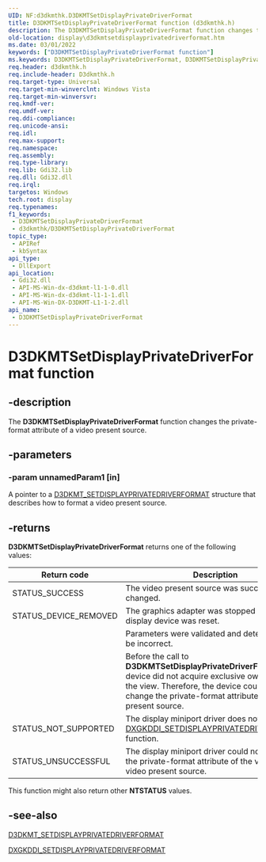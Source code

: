 ```yaml
---
UID: NF:d3dkmthk.D3DKMTSetDisplayPrivateDriverFormat
title: D3DKMTSetDisplayPrivateDriverFormat function (d3dkmthk.h)
description: The D3DKMTSetDisplayPrivateDriverFormat function changes the private-format attribute of a video present source.
old-location: display\d3dkmtsetdisplayprivatedriverformat.htm
ms.date: 03/01/2022
keywords: ["D3DKMTSetDisplayPrivateDriverFormat function"]
ms.keywords: D3DKMTSetDisplayPrivateDriverFormat, D3DKMTSetDisplayPrivateDriverFormat function [Display Devices], OpenGL_Functions_742fb584-0b9d-4650-a0a6-64f3e3f55dff.xml, d3dkmthk/D3DKMTSetDisplayPrivateDriverFormat, display.d3dkmtsetdisplayprivatedriverformat
req.header: d3dkmthk.h
req.include-header: D3dkmthk.h
req.target-type: Universal
req.target-min-winverclnt: Windows Vista
req.target-min-winversvr: 
req.kmdf-ver: 
req.umdf-ver: 
req.ddi-compliance: 
req.unicode-ansi: 
req.idl: 
req.max-support: 
req.namespace: 
req.assembly: 
req.type-library: 
req.lib: Gdi32.lib
req.dll: Gdi32.dll
req.irql: 
targetos: Windows
tech.root: display
req.typenames: 
f1_keywords:
 - D3DKMTSetDisplayPrivateDriverFormat
 - d3dkmthk/D3DKMTSetDisplayPrivateDriverFormat
topic_type:
 - APIRef
 - kbSyntax
api_type:
 - DllExport
api_location:
 - Gdi32.dll
 - API-MS-Win-dx-d3dkmt-l1-1-0.dll
 - API-MS-Win-dx-d3dkmt-l1-1-1.dll
 - API-MS-Win-DX-D3DKMT-L1-1-2.dll
api_name:
 - D3DKMTSetDisplayPrivateDriverFormat
---
```


# D3DKMTSetDisplayPrivateDriverFormat function

## -description

The **D3DKMTSetDisplayPrivateDriverFormat** function changes the private-format attribute of a video present source.

## -parameters

### -param unnamedParam1 [in]

A pointer to a [D3DKMT_SETDISPLAYPRIVATEDRIVERFORMAT](ns-d3dkmthk-_d3dkmt_setdisplayprivatedriverformat.md) structure that describes how to format a video present source.

## -returns

**D3DKMTSetDisplayPrivateDriverFormat** returns one of the following values:

| Return code | Description |
|--|--|
| STATUS_SUCCESS | The video present source was successfully changed. |
| STATUS_DEVICE_REMOVED | The graphics adapter was stopped or the display device was reset. |
|  | Parameters were validated and determined to be incorrect. |
|  | Before the call to **D3DKMTSetDisplayPrivateDriverFormat**, the device did not acquire exclusive ownership of the view. Therefore, the device could not change the private-format attribute of the video present source. |
| STATUS_NOT_SUPPORTED | The display miniport driver does not support the [DXGKDDI_SETDISPLAYPRIVATEDRIVERFORMAT](../d3dkmddi/nc-d3dkmddi-dxgkddi_setdisplayprivatedriverformat.md) function. |
| STATUS_UNSUCCESSFUL | The display miniport driver could not change the private-format attribute of the view for the video present source. |

This function might also return other **NTSTATUS** values.

## -see-also

[D3DKMT_SETDISPLAYPRIVATEDRIVERFORMAT](ns-d3dkmthk-_d3dkmt_setdisplayprivatedriverformat.md)

[DXGKDDI_SETDISPLAYPRIVATEDRIVERFORMAT](../d3dkmddi/nc-d3dkmddi-dxgkddi_setdisplayprivatedriverformat.md)
